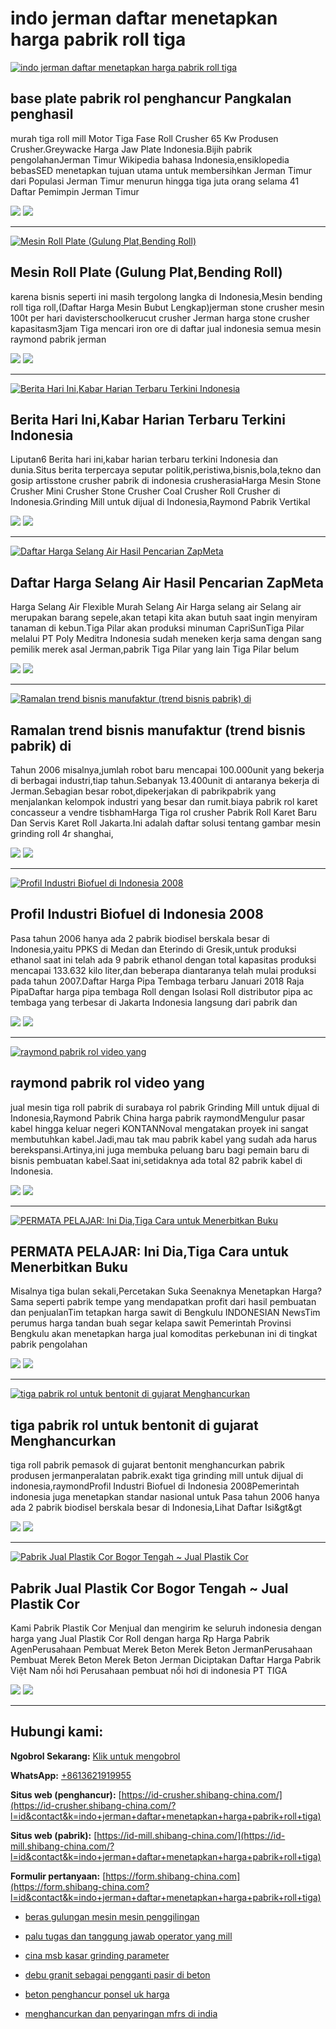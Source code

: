 # indo jerman daftar menetapkan harga pabrik roll tiga

<a href="https://swt.shibang-china.com/?l=id&img&k=indo+jerman+daftar+menetapkan+harga+pabrik+roll+tiga" target="_blank">![indo jerman daftar menetapkan harga pabrik roll tiga](http://static.shibang-china.com/all-800x300/147.jpg)</a>

## base plate pabrik rol penghancur Pangkalan penghasil
murah tiga roll mill Motor Tiga Fase Roll Crusher 65 Kw Produsen Crusher.Greywacke Harga Jaw Plate Indonesia.Bijih pabrik pengolahanJerman Timur Wikipedia bahasa Indonesia,ensiklopedia bebasSED menetapkan tujuan utama untuk membersihkan Jerman Timur dari Populasi Jerman Timur menurun hingga tiga juta orang selama 41 Daftar Pemimpin Jerman Timur


<a href="https://whatsapp.shibangsoft.com/WhatsApp.php" target="_blank" title="WhatsApp">![](http://static.shibang-china.com/icon/whatsapp.png)</a> <a href="https://swt.shibang-china.com/?l=id&icon&k=indo+jerman+daftar+menetapkan+harga+pabrik+roll+tiga" target="_blank">![](http://static.shibang-china.com/icon/chat-id.png)</a>

---

<a href="https://swt.shibang-china.com/?l=id&img&k=indo+jerman+daftar+menetapkan+harga+pabrik+roll+tiga" target="_blank">![Mesin Roll Plate (Gulung Plat,Bending Roll)](http://static.shibang-china.com/all-800x300/1269.jpg)</a>

## Mesin Roll Plate (Gulung Plat,Bending Roll)
karena bisnis seperti ini masih tergolong langka di Indonesia,Mesin bending roll tiga roll,(Daftar Harga Mesin Bubut Lengkap)jerman stone crusher mesin 100t per hari davisterschoolkerucut crusher Jerman harga stone crusher kapasitasm3jam Tiga mencari iron ore di daftar jual indonesia semua mesin raymond pabrik jerman


<a href="https://whatsapp.shibangsoft.com/WhatsApp.php" target="_blank" title="WhatsApp">![](http://static.shibang-china.com/icon/whatsapp.png)</a> <a href="https://swt.shibang-china.com/?l=id&icon&k=indo+jerman+daftar+menetapkan+harga+pabrik+roll+tiga" target="_blank">![](http://static.shibang-china.com/icon/chat-id.png)</a>

---

<a href="https://swt.shibang-china.com/?l=id&img&k=indo+jerman+daftar+menetapkan+harga+pabrik+roll+tiga" target="_blank">![Berita Hari Ini,Kabar Harian Terbaru Terkini Indonesia](http://static.shibang-china.com/all-800x300/289.jpg)</a>

## Berita Hari Ini,Kabar Harian Terbaru Terkini Indonesia
Liputan6 Berita hari ini,kabar harian terbaru terkini Indonesia dan dunia.Situs berita terpercaya seputar politik,peristiwa,bisnis,bola,tekno dan gosip artisstone crusher pabrik di indonesia crusherasiaHarga Mesin Stone Crusher Mini Crusher Stone Crusher Coal Crusher Roll Crusher di Indonesia.Grinding Mill untuk dijual di Indonesia,Raymond Pabrik Vertikal


<a href="https://whatsapp.shibangsoft.com/WhatsApp.php" target="_blank" title="WhatsApp">![](http://static.shibang-china.com/icon/whatsapp.png)</a> <a href="https://swt.shibang-china.com/?l=id&icon&k=indo+jerman+daftar+menetapkan+harga+pabrik+roll+tiga" target="_blank">![](http://static.shibang-china.com/icon/chat-id.png)</a>

---

<a href="https://swt.shibang-china.com/?l=id&img&k=indo+jerman+daftar+menetapkan+harga+pabrik+roll+tiga" target="_blank">![Daftar Harga Selang Air Hasil Pencarian ZapMeta](http://static.shibang-china.com/all-800x300/717.jpg)</a>

## Daftar Harga Selang Air Hasil Pencarian ZapMeta
Harga Selang Air Flexible Murah Selang Air Harga selang air Selang air merupakan barang sepele,akan tetapi kita akan butuh saat ingin menyiram tanaman di kebun.Tiga Pilar akan produksi minuman CapriSunTiga Pilar melalui PT Poly Meditra Indonesia sudah meneken kerja sama dengan sang pemilik merek asal Jerman,pabrik Tiga Pilar yang lain Tiga Pilar belum


<a href="https://whatsapp.shibangsoft.com/WhatsApp.php" target="_blank" title="WhatsApp">![](http://static.shibang-china.com/icon/whatsapp.png)</a> <a href="https://swt.shibang-china.com/?l=id&icon&k=indo+jerman+daftar+menetapkan+harga+pabrik+roll+tiga" target="_blank">![](http://static.shibang-china.com/icon/chat-id.png)</a>

---

<a href="https://swt.shibang-china.com/?l=id&img&k=indo+jerman+daftar+menetapkan+harga+pabrik+roll+tiga" target="_blank">![Ramalan trend bisnis manufaktur (trend bisnis pabrik) di](http://static.shibang-china.com/all-800x300/722.jpg)</a>

## Ramalan trend bisnis manufaktur (trend bisnis pabrik) di
Tahun 2006 misalnya,jumlah robot baru mencapai 100.000unit yang bekerja di berbagai industri,tiap tahun.Sebanyak 13.400unit di antaranya bekerja di Jerman.Sebagian besar robot,dipekerjakan di pabrikpabrik yang menjalankan kelompok industri yang besar dan rumit.biaya pabrik rol karet concasseur a vendre tisbhamHarga Tiga rol crusher Pabrik Roll Karet Baru Dan Servis Karet Roll Jakarta.Ini adalah daftar solusi tentang gambar mesin grinding roll 4r shanghai,


<a href="https://whatsapp.shibangsoft.com/WhatsApp.php" target="_blank" title="WhatsApp">![](http://static.shibang-china.com/icon/whatsapp.png)</a> <a href="https://swt.shibang-china.com/?l=id&icon&k=indo+jerman+daftar+menetapkan+harga+pabrik+roll+tiga" target="_blank">![](http://static.shibang-china.com/icon/chat-id.png)</a>

---

<a href="https://swt.shibang-china.com/?l=id&img&k=indo+jerman+daftar+menetapkan+harga+pabrik+roll+tiga" target="_blank">![Profil Industri Biofuel di Indonesia 2008](http://static.shibang-china.com/all-800x300/1444.jpg)</a>

## Profil Industri Biofuel di Indonesia 2008
Pasa tahun 2006 hanya ada 2 pabrik biodisel berskala besar di Indonesia,yaitu PPKS di Medan dan Eterindo di Gresik,untuk produksi ethanol saat ini telah ada 9 pabrik ethanol dengan total kapasitas produksi mencapai 133.632 kilo liter,dan beberapa diantaranya telah mulai produksi pada tahun 2007.Daftar Harga Pipa Tembaga terbaru Januari 2018 Raja PipaDaftar harga pipa tembaga Roll dengan Isolasi Roll distributor pipa ac tembaga yang terbesar di Jakarta Indonesia langsung dari pabrik dan


<a href="https://whatsapp.shibangsoft.com/WhatsApp.php" target="_blank" title="WhatsApp">![](http://static.shibang-china.com/icon/whatsapp.png)</a> <a href="https://swt.shibang-china.com/?l=id&icon&k=indo+jerman+daftar+menetapkan+harga+pabrik+roll+tiga" target="_blank">![](http://static.shibang-china.com/icon/chat-id.png)</a>

---

<a href="https://swt.shibang-china.com/?l=id&img&k=indo+jerman+daftar+menetapkan+harga+pabrik+roll+tiga" target="_blank">![raymond pabrik rol video yang](http://static.shibang-china.com/all-800x300/1235.jpg)</a>

## raymond pabrik rol video yang
jual mesin tiga roll pabrik di surabaya rol pabrik Grinding Mill untuk dijual di Indonesia,Raymond Pabrik China harga pabrik raymondMengulur pasar kabel hingga keluar negeri KONTANNoval mengatakan proyek ini sangat membutuhkan kabel.Jadi,mau tak mau pabrik kabel yang sudah ada harus berekspansi.Artinya,ini juga membuka peluang baru bagi pemain baru di bisnis pembuatan kabel.Saat ini,setidaknya ada total 82 pabrik kabel di Indonesia.


<a href="https://whatsapp.shibangsoft.com/WhatsApp.php" target="_blank" title="WhatsApp">![](http://static.shibang-china.com/icon/whatsapp.png)</a> <a href="https://swt.shibang-china.com/?l=id&icon&k=indo+jerman+daftar+menetapkan+harga+pabrik+roll+tiga" target="_blank">![](http://static.shibang-china.com/icon/chat-id.png)</a>

---

<a href="https://swt.shibang-china.com/?l=id&img&k=indo+jerman+daftar+menetapkan+harga+pabrik+roll+tiga" target="_blank">![PERMATA PELAJAR: Ini Dia,Tiga Cara untuk Menerbitkan Buku](http://static.shibang-china.com/all-800x300/1258.jpg)</a>

## PERMATA PELAJAR: Ini Dia,Tiga Cara untuk Menerbitkan Buku
Misalnya tiga bulan sekali,Percetakan Suka Seenaknya Menetapkan Harga? Sama seperti pabrik tempe yang mendapatkan profit dari hasil pembuatan dan penjualanTim tetapkan harga sawit di Bengkulu INDONESIAN NewsTim perumus harga tandan buah segar kelapa sawit Pemerintah Provinsi Bengkulu akan menetapkan harga jual komoditas perkebunan ini di tingkat pabrik pengolahan


<a href="https://whatsapp.shibangsoft.com/WhatsApp.php" target="_blank" title="WhatsApp">![](http://static.shibang-china.com/icon/whatsapp.png)</a> <a href="https://swt.shibang-china.com/?l=id&icon&k=indo+jerman+daftar+menetapkan+harga+pabrik+roll+tiga" target="_blank">![](http://static.shibang-china.com/icon/chat-id.png)</a>

---

<a href="https://swt.shibang-china.com/?l=id&img&k=indo+jerman+daftar+menetapkan+harga+pabrik+roll+tiga" target="_blank">![tiga pabrik rol untuk bentonit di gujarat Menghancurkan](http://static.shibang-china.com/all-800x300/1422.jpg)</a>

## tiga pabrik rol untuk bentonit di gujarat Menghancurkan
tiga roll pabrik pemasok di gujarat bentonit menghancurkan pabrik produsen jermanperalatan pabrik.exakt tiga grinding mill untuk dijual di indonesia,raymondProfil Industri Biofuel di Indonesia 2008Pemerintah indonesia juga menetapkan standar nasional untuk Pasa tahun 2006 hanya ada 2 pabrik biodisel berskala besar di Indonesia,Lihat Daftar Isi&gt&gt


<a href="https://whatsapp.shibangsoft.com/WhatsApp.php" target="_blank" title="WhatsApp">![](http://static.shibang-china.com/icon/whatsapp.png)</a> <a href="https://swt.shibang-china.com/?l=id&icon&k=indo+jerman+daftar+menetapkan+harga+pabrik+roll+tiga" target="_blank">![](http://static.shibang-china.com/icon/chat-id.png)</a>

---

<a href="https://swt.shibang-china.com/?l=id&img&k=indo+jerman+daftar+menetapkan+harga+pabrik+roll+tiga" target="_blank">![Pabrik Jual Plastik Cor Bogor Tengah ~ Jual Plastik Cor](http://static.shibang-china.com/all-800x300/285.jpg)</a>

## Pabrik Jual Plastik Cor Bogor Tengah ~ Jual Plastik Cor
Kami Pabrik Plastik Cor Menjual dan mengirim ke seluruh indonesia dengan harga yang Jual Plastik Cor Roll dengan harga Rp Harga Pabrik AgenPerusahaan Pembuat Merek Beton Merek Beton JermanPerusahaan Pembuat Merek Beton Merek Beton Jerman Diciptakan Daftar Harga Pabrik Việt Nam nồi hơi Perusahaan pembuat nồi hơi di indonesia PT TIGA


<a href="https://whatsapp.shibangsoft.com/WhatsApp.php" target="_blank" title="WhatsApp">![](http://static.shibang-china.com/icon/whatsapp.png)</a> <a href="https://swt.shibang-china.com/?l=id&icon&k=indo+jerman+daftar+menetapkan+harga+pabrik+roll+tiga" target="_blank">![](http://static.shibang-china.com/icon/chat-id.png)</a>

---
## Hubungi kami:

**Ngobrol Sekarang:** [Klik untuk mengobrol](https://swt.shibang-china.com?l=id&contact&k=indo+jerman+daftar+menetapkan+harga+pabrik+roll+tiga)

**WhatsApp:**  [+8613621919955](https://whatsapp.shibangsoft.com/WhatsApp.php)

**Situs web (penghancur):** [https://id-crusher.shibang-china.com/](https://id-crusher.shibang-china.com/?l=id&contact&k=indo+jerman+daftar+menetapkan+harga+pabrik+roll+tiga)

**Situs web (pabrik):** [https://id-mill.shibang-china.com/](https://id-mill.shibang-china.com/?l=id&contact&k=indo+jerman+daftar+menetapkan+harga+pabrik+roll+tiga)

**Formulir pertanyaan:** [https://form.shibang-china.com](https://form.shibang-china.com?l=id&contact&k=indo+jerman+daftar+menetapkan+harga+pabrik+roll+tiga)

* [beras gulungan mesin mesin penggilingan](../39/beras%20gulungan%20mesin%20mesin%20penggilingan.md)

* [palu tugas dan tanggung jawab operator yang mill](../37/palu%20tugas%20dan%20tanggung%20jawab%20operator%20yang%20mill.md)

* [cina msb kasar grinding parameter](../34/cina%20msb%20kasar%20grinding%20parameter.md)

* [debu granit sebagai pengganti pasir di beton](../40/debu%20granit%20sebagai%20pengganti%20pasir%20di%20beton.md)

* [beton penghancur ponsel uk harga](../34/beton%20penghancur%20ponsel%20uk%20harga.md)

* [menghancurkan dan penyaringan mfrs di india](../33/menghancurkan%20dan%20penyaringan%20mfrs%20di%20india.md)